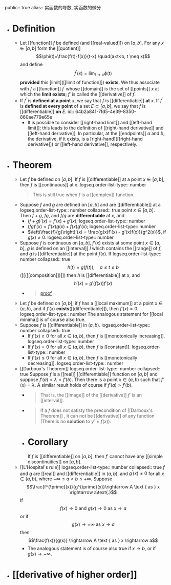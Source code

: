 public:: true
alias:: 实函数的导数, 实函数的微分

- # Definition
	- Let [[function]] $f$ be defined (and [[real-valued]]) on $[a, b]$. For any $x\in[a, b]$ form the [[quotient]]
	  $$\phi(t)=\frac{f(t)-f(x)}{t-x} \quad(a<t<b, t \neq x)$$
	  and define
	  $$f^{\prime}(x)=\lim _{t \rightarrow x} \phi(t)$$
	  **provided** this [limit]([[limit of function]]) **exists**.
	  We thus associate with $f$ a [[function]] $f^{'}$ whose [[domain]] is the set of [[points]] $x$ at which the **limit exists**; $f'$ is called the [[derivative]] of $f$.
	- If $f^{'}$ is **defined at a point** $x$, we say that $f$ is [[differentiable]] **at** $x$. If $f^{'}$ is **defined at every point** of a set $E\subset [a, b]$, we say that $f$ is [[differentiable]] **on** $E$.
	  id:: 64b2a841-7fd5-4e39-8350-860ae779e65e
		- It is possible to consider [[right-hand limit]] and [[left-hand limit]]; this leads to the definition of [[right-hand derivative]] and [[left-hand derivative]]. 
		  In particular, at the [[endpoints]] $a$ and $b$, the derivative, if it exists, is a [right-hand]([[right-hand derivative]]) or [[left-hand derivative]], respectively.
- # Theorem
	- Let $f$ be defined on $[a, b]$. If $f$ is [[differentiable]] at a point $x\in [a, b]$, then $f$ is [[continuous]] at $x$.
	  logseq.order-list-type:: number
	  >This is still true when $f$ is a [[complex]] function.
	- Suppose $f$ and $g$ are defined on $[a, b]$ and are [[differentiable]] at a
	  logseq.order-list-type:: number
	  collapsed:: true
	  point $x\in [a, b]$. Then $f+ g$, $fg$, and $f/g$ are **differentiable** at $x$, and
		- $(f + g)'(x) = f'(x) + g'(x)$;
		  logseq.order-list-type:: number
		- $(fg)'(x) = f'(x)g(x) + f(x)g'(x)$;
		  logseq.order-list-type:: number
		- $\left(\frac{f}{g}\right)'(x) = \frac{g(x)f'(x) - g'(x)f(x)}{g^2(x)}$, if $g(x)\ne 0$.
		  logseq.order-list-type:: number
	- Suppose $f$ is continuous on $[a, b]$, $f'(x)$ exists at some point $x\in [a, b]$, $g$ is defined on an [[interval]] $I$ which contains the [[range]] of $f$, and $g$ is [[differentiable]] at the point $f(x)$. If 
	  logseq.order-list-type:: number
	  collapsed:: true
	  $$h(t) = g(f(t)),\quad a\le t\le b$$
	  ([[([[composition]])]])
	  then $h$ is [[differentiable]] at $x$, and
	  $$h'(x)=g'(f(x))f'(x)$$
		- > [proof](https://www.bilibili.com/video/BV1px411C7bL?t=1673.7&p=21)
	- Let $f$ be defined on $[a, b]$; if $f$ has a [[local maximum]] at a point $x\in (a, b)$, and if $f'(x)$ **exists**([[differentiable]]), then $f'(x) = 0$.
	  logseq.order-list-type:: number
	  The analogous statement for [[local minima]] is of course also true.
	- Suppose $f$ is [[differentiable]] in $(a, b)$.
	  logseq.order-list-type:: number
	  collapsed:: true
		- If $f'(x)\ge 0$ for all $x\in (a, b)$, then $f$ is [[monotonically increasing]].
		  logseq.order-list-type:: number
		- If $f'(x) = 0$ for all $x\in (a, b)$, then $f$ is [[constant]].
		  logseq.order-list-type:: number
		- If $f'(x)\le 0$ for all $x\in (a, b)$, then $f$ is [[monotonically decreasing]].
		  logseq.order-list-type:: number
	- [[Darboux's Theorem]]
	  logseq.order-list-type:: number
	  collapsed:: true
	  Suppose $f$ is a [[real]] [[differentiable]] function on $[a, b]$ and suppose
	  $f'(a) <\lambda <f'(b)$. Then there is a point $x\in (a, b)$ such that $f'(x) = \lambda$.
	  A similar result holds of course if $f'(a) > f'(b)$.
		- >That is, the [[image]] of the [[derivative]] $f'$ is an [[interval]].
		- > If a $f$ does not satisty the precondition of [[Darboux's Theorem]] , it can not be [[derivative]] of any function (There is no **solution** to $y'=f(x)$).
		- # Corollary 
		  If $f$ is [[differentiable]] on $[a, b]$, then $f'$ cannot have any [[simple discontinuities]] on $[a, b]$.
	- [[L'Hospital's rule]]
	  logseq.order-list-type:: number
	  collapsed:: true
	  $f$ and $g$ are [[real]] and [[differentiable]] in $(a, b)$, and $g^{\prime}(x) \neq 0$ for all $x \in(a, b)$, where $-\infty \leq a<b \leq+\infty$. Suppose 
	  $$\frac{f^{\prime}(x)}{g^{\prime}(x)}\rightarrow A \text { as } x \rightarrow a\text{.}$$
	  If
	  $$f(x) \rightarrow 0 \text { and } g(x) \rightarrow 0 \text { as } x \rightarrow a$$
	  or if
	  $$g(x) \rightarrow+\infty \text { as } x \rightarrow a$$
	  then
	  $$\frac{f(x)}{g(x)} \rightarrow A \text { as } x \rightarrow a$$
		- The analogous statement is of course also true if $x \rightarrow b$, or if $g(x) \rightarrow-\infty$.
- # [[derivative of higher order]]